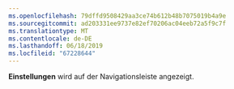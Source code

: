 ```yaml
---
ms.openlocfilehash: 79dffd9508429aa3ce74b612b48b7075019b4a9e
ms.sourcegitcommit: ad203331ee9737e82ef70206ac04eeb72a5f9c7f
ms.translationtype: MT
ms.contentlocale: de-DE
ms.lasthandoff: 06/18/2019
ms.locfileid: "67228644"
---
```

**Einstellungen** wird auf der Navigationsleiste angezeigt.
